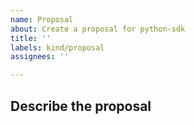 ```yaml
---
name: Proposal
about: Create a proposal for python-sdk
title: ''
labels: kind/proposal
assignees: ''

---
```

## Describe the proposal
